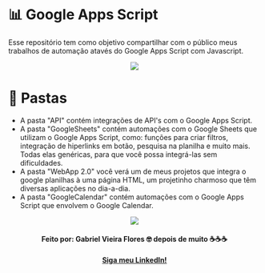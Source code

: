 # 📊 Google Apps Script
Esse repositório tem como objetivo compartilhar com o público meus trabalhos de automação atavés do Google Apps Script com Javascript.

<p align='center'>
  <img src='https://user-images.githubusercontent.com/48156370/81830245-36d37880-9512-11ea-85c1-8773aca6f820.gif'>
</p>
  
# 📁 Pastas
- A pasta "API" contém integrações de API's com o Google Apps Script. 
- A pasta "GoogleSheets" contém automações com o Google Sheets que utilizam o Google Apps Script, como: funções para criar filtros, integração de hiperlinks em botão, pesquisa na planilha e muito mais. Todas elas genéricas, para que você possa integrá-las sem dificuldades.
- A pasta "WebApp 2.0" você verá um de meus projetos que integra o google planilhas à uma página HTML, um projetinho charmoso que têm diversas aplicações no dia-a-dia.
- A pasta "GoogleCalendar" contém automações com o Google Apps Script que envolvem o Google Calendar.

<p align='center'>
  <img src='https://user-images.githubusercontent.com/48156370/81830717-ce38cb80-9512-11ea-8e3d-a67611fb7b73.gif'>
</p>

<h4 align = "center">
Feito por: Gabriel Vieira Flores 🤓
depois de muito ☕☕☕
</h4>

<p align='center'>
  <strong><a href='https://www.linkedin.com/in/gvieiraf/'>Siga meu LinkedIn!</a></strong>
</p>
